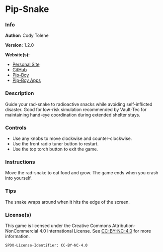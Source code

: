 # Pip-Snake

### Info

**Author:** Cody Tolene

**Version:** 1.2.0

**Website(s):**

- [Personal Site](https://www.CodyTolene.com)
- [GitHub](https://github.com/CodyTolene)
- [Pip-Boy](https://www.Pip-Boy.com)
- [Pip-Boy Apps](https://github.com/CodyTolene/pip-boy-apps)

### Description

Guide your rad-snake to radioactive snacks while avoiding self-inflicted disaster. Good for low-risk simulation recommended by Vault-Tec for maintaining hand-eye coordination during extended shelter stays.

### Controls

- Use any knobs to move clockwise and counter-clockwise.
- Use the front radio tuner button to restart.
- Use the top torch button to exit the game.

### Instructions

Move the rad-snake to eat food and grow. The game ends when you crash into yourself.

### Tips

The snake wraps around when it hits the edge of the screen.

### License(s)

This game is licensed under the Creative Commons Attribution-NonCommercial 4.0 International License. See [CC-BY-NC-4.0](https://creativecommons.org/licenses/by-nc/4.0/) for more information.

`SPDX-License-Identifier: CC-BY-NC-4.0`
